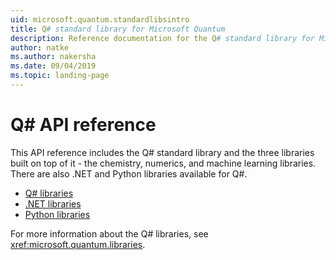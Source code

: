 ```yaml
---
uid: microsoft.quantum.standardlibsintro
title: Q# standard library for Microsoft Quantum
description: Reference documentation for the Q# standard library for Microsoft Quantum
author: natke
ms.author: nakersha
ms.date: 09/04/2019
ms.topic: landing-page
---
```


# Q# API reference #

This API reference includes the Q# standard library and the three libraries built on top of it - the chemistry, numerics, and machine learning libraries. There are also .NET and Python libraries available for Q#.

- [Q# libraries](xref:microsoft.quantum.qsharplibintro)
- [.NET libraries](xref:microsoft.quantum.dotnetlibsintro)
- [Python libraries](https://docs.microsoft.com/python/qsharp-core/qsharp)

For more information about the Q# libraries, see <xref:microsoft.quantum.libraries>.
